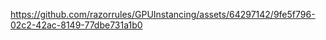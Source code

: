 


https://github.com/razorrules/GPUInstancing/assets/64297142/9fe5f796-02c2-42ac-8149-77dbe731a1b0

